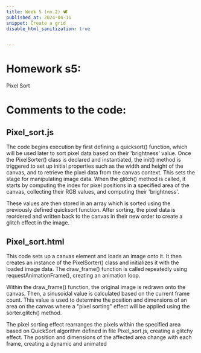 ```yaml
---
title: Week 5 (no.2) 🕊
published_at: 2024-04-11
snippet: Create a grid
disable_html_sanitization: true


---
```

# Homework s5:

Pixel Sort

<!-- Creates a canvas element on the page where the pixel sorting effect will be rendered. -->
<canvas id="pixel_sort"></canvas>

<script type="module">
  // Imports the PixelSorter class from an external JavaScript file.
  import { PixelSorter } from "/static/script/pixel_sort.js"

  // Set up the canvas 
  const cnv = document.getElementById(`pixel_sort`)
  cnv.width = cnv.parentNode.scrollWidth
  cnv.height = cnv.width * 9 / 16
  const ctx = cnv.getContext(`2d`)

  // Creates a new instance of the PixelSorter class, passing in the rendering context.
  const sorter = new PixelSorter(ctx)

  // Creates a new Image object.
  const img = new Image()

  // Defines what happens when the image has loaded.
  img.onload = () => {
    // Adjust the canvas height to maintain the aspect ratio
    cnv.height = cnv.width * (img.height / img.width)

    // Draws the loaded image onto the canvas
    ctx.drawImage(img, 0, 0, cnv.width, cnv.height)

    // Initializes the PixelSorter instance with the image data.
    sorter.init()

    // Starts the animation loop by calling the draw_frame function.
    draw_frame()
  }

  // Sets the source of the Image object
  img.src = `/240408/kornerpark.jpg`

  // Initializes a variable to keep track of the current frame count.
  let frame_count = 0

  const draw_frame = () => {
    // Redraws the original image onto the canvas.
    ctx.drawImage(img, 0, 0, cnv.width, cnv.height)
    
    // Calculates a sinusoidal value based on the current frame count, which will be used to control the pixel sorting effect.
    let sig = Math.cos(frame_count * 2 * Math.PI / 500)

    // Defines the center point of the canvas.
    const mid = { x: cnv.width / 2, y: cnv.height / 2 }
    
    // Calculates the dimensions of the area to be affected by the pixel sorting effect, based on the sinusoidal value and the canvas dimensions.
    const dim = { x: Math.floor((sig + 3) * (cnv.width / 6)) + 1, y: Math.floor((sig + 1) * (cnv.height / 6)) + 1 }
    
    // Calculates the position of the top-left corner of the area to be affected by the pixel sorting effect, based on the center point and the calculated dimensions.
    const pos = { x: Math.floor(mid.x - (dim.x / 2)), y: Math.floor(mid.y - (dim.y / 2)) }
    
    // Applies the pre-defined glitch effect on the image by sorting pixels in a given area.
    sorter.glitch(pos, dim)

    // Increase the frame count for the next iteration of the animation loop.
    frame_count++
    
    // Schedules the draw_frame function to be called again on the next animation frame, creating an animation loop.
    requestAnimationFrame(draw_frame)
  }
</script>

# Comments to the code:

## Pixel_sort.js

The code begins execution by first defining a quicksort() function, which will be used later to sort pixel data based on their &#39;brightness&#39; value. Once the PixelSorter() class is declared and instantiated, the init() method is triggered to set up initial properties such as the width and height
of the canvas, and to retrieve the pixel data from the canvas context. This sets the stage for manipulating image data. When the glitch() method is called, it starts by computing the index for pixel positions in a specified area of the canvas, collecting their RGB values, and computing their &#39;brightness&#39;. 

These values are then stored in an array which is sorted using the previously defined quicksort function. After sorting, the pixel data is reordered and written back to the canvas in their
new order to create a glitch effect in the image.


## Pixel_sort.html

This code sets up a canvas element and loads an image onto it. It then creates an instance of the PixelSorter() class and initializes it with the loaded image data. The draw_frame()
function is called repeatedly using requestAnimationFrame(), creating an animation loop. 

Within the draw_frame() function, the original image is redrawn onto the canvas. Then, a sinusoidal value is calculated based on the current frame count. This value is used to determine the position and dimensions of an area on the canvas where a &quot;pixel sorting&quot; effect will be applied using the sorter.glitch() method.

The pixel sorting effect rearranges the pixels within the specified area based on QuickSort algorithm defined in file Pixel_sort.js, creating a glitchy effect. The position and dimensions of the affected area change with each frame, creating a dynamic and animated